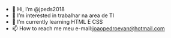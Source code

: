 - 👋 Hi, I’m @jpeds2018
- 👀 I’m interested in trabalhar na area de TI
- 🌱 I’m currently learning HTML E CSS
- 📫 How to reach me  meu e-mail:joaopedroevan@hotmail.com

<!---
jpeds2018/jpeds2018 is a ✨ special ✨ repository because its `README.md` (this file) appears on your GitHub profile.
You can click the Preview link to take a look at your changes.
--->
